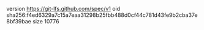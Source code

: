 version https://git-lfs.github.com/spec/v1
oid sha256:f4ed6329a7c15a7eaa31298b25fbb488d0cf44c781d43fe9b2cba37e8bf39bae
size 10776
